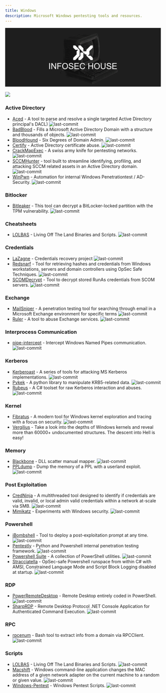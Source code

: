 ```yaml
---
title: Windows
description: Microsoft Windows pentesting tools and resources.
---
```


![](/assets/headers/header-logo.png)

![](https://img.shields.io/badge/Tools%20%26%20Resources%20Available-34-757575?style=for-the-badge)

### Active Directory

* [Aced](https://github.com/garrettfoster13/aced) - A tool to parse and resolve a single targeted Active Directory principal's DACL) ![last-commit](https://img.shields.io/github/last-commit/garrettfoster13/aced?style=flat)
* [BadBlood](https://github.com/davidprowe/BadBlood) - Fills a Microsoft Active Directory Domain with a structure and thousands of objects. ![last-commit](https://img.shields.io/github/last-commit/davidprowe/BadBlood?style=flat)
* [BloodHound](https://github.com/BloodHoundAD/BloodHound) - Six Degrees of Domain Admin. ![last-commit](https://img.shields.io/github/last-commit/BloodHoundAD/BloodHound?style=flat)
* [Certify](https://github.com/GhostPack/Certify) - Active Directory certificate abuse. ![last-commit](https://img.shields.io/github/last-commit/GhostPack/Certify?style=flat)
* [CrackMapExec](https://github.com/byt3bl33d3r/CrackMapExec) - A swiss army knife for pentesting networks. ![last-commit](https://img.shields.io/github/last-commit/byt3bl33d3r/CrackMapExec?style=flat)
* [SCCMHunter](https://github.com/garrettfoster13/sccmhunter) - tool built to streamline identifying, profiling, and attacking SCCM related assets in an Active Directory domain. ![last-commit](https://img.shields.io/github/last-commit/garrettfoster13/sccmhunter?style=flat)
* [WinPwn](https://github.com/S3cur3Th1sSh1t/WinPwn) - Automation for internal Windows Penetrationtest / AD-Security. ![last-commit](https://img.shields.io/github/last-commit/S3cur3Th1sSh1t/WinPwn?style=flat)


### Bitlocker

* [Bitleaker](https://github.com/kkamagui/bitleaker) - This tool can decrypt a BitLocker-locked partition with the TPM vulnerability. ![last-commit](https://img.shields.io/github/last-commit/kkamagui/bitleaker?style=flat)


### Cheatsheets

* [LOLBAS](https://lolbas-project.github.io) - Living Off The Land Binaries and Scripts. ![last-commit](https://img.shields.io/github/last-commit/sqlmapproject/sqlmap?style=flat)


### Credentials

* [LaZagne](https://github.com/AlessandroZ/LaZagne) - Credentials recovery project ![last-commit](https://img.shields.io/github/last-commit/AlessandroZ/LaZagne?style=flat)
* [Redsnarf](https://github.com/nccgroup/redsnarf) - Tool for retrieving hashes and credentials from Windows workstations, servers and domain controllers using OpSec Safe Techniques. ![last-commit](https://img.shields.io/github/last-commit/nccgroup/redsnarf?style=flat)
* [SCOMDecrypt](https://github.com/nccgroup/SCOMDecrypt) - Tool to decrypt stored RunAs credentials from SCOM servers. ![last-commit](https://img.shields.io/github/last-commit/nccgroup/SCOMDecrypt?style=flat)


### Exchange

* [MailSniper](https://github.com/dafthack/MailSniper) - A penetration testing tool for searching through email in a Microsoft Exchange environment for specific terms ![last-commit](https://img.shields.io/github/last-commit/dafthack/MailSniper?style=flat)
* [Ruler](https://github.com/sensepost/ruler) - A tool to abuse Exchange services. ![last-commit](https://img.shields.io/github/last-commit/sensepost/ruler?style=flat)


### Interprocess Communication

* [pipe-intercept](https://github.com/gabriel-sztejnworcel/pipe-intercept) - Intercept Windows Named Pipes communication. ![last-commit](https://img.shields.io/github/last-commit/gabriel-sztejnworcel/pipe-intercept?style=flat)


### Kerberos

* [Kerberoast](https://github.com/nidem/kerberoast) - A series of tools for attacking MS Kerberos implementations. ![last-commit](https://img.shields.io/github/last-commit/nidem/kerberoast?style=flat)
* [Pykek](https://github.com/mubix/pykek) - A python library to manipulate KRB5-related data. ![last-commit](https://img.shields.io/github/last-commit/mubix/pykek?style=flat)
* [Rubeus](https://github.com/GhostPack/Rubeus) - A C\# toolset for raw Kerberos interaction and abuses. ![last-commit](https://img.shields.io/github/last-commit/GhostPack/Rubeus?style=flat)


### Kernel

* [Fibratus](https://github.com/rabbitstack/fibratus) - A modern tool for Windows kernel exploration and tracing with a focus on security. ![last-commit](https://img.shields.io/github/last-commit/nidem/kerberoast?style=flat)
* [Vergilius](https://www.vergiliusproject.com/) - Take a look into the depths of
Windows kernels and reveal more than 60000+ undocumented structures. The descent into Hell is easy!


### Memory

* [Blackbone](https://github.com/DarthTon/Blackbone) - DLL scatter manual mapper. ![last-commit](https://img.shields.io/github/last-commit/DarthTon/Blackbone?style=flat)
* [PPLdump](https://github.com/itm4n/PPLdump) -  Dump the memory of a PPL with a userland exploit. ![last-commit](https://img.shields.io/github/last-commit/itm4n/PPLdump?style=flat)



### Post Exploitation

* [CredNinja](https://github.com/Raikia/CredNinja) - A multithreaded tool designed to identify if credentials are valid, invalid, or local admin valid credentials within a network at-scale via SMB. ![last-commit](https://img.shields.io/github/last-commit/Raikia/CredNinja?style=flat)
* [Mimikatz](https://github.com/gentilkiwi/mimikatz) - Experiments with Windows security. ![last-commit](https://img.shields.io/github/last-commit/gentilkiwi/mimikatz?style=flat)


### Powershell

* [iBombshell](https://github.com/Telefonica/ibombshell) - Tool to deploy a post-exploitation prompt at any time. ![last-commit](https://img.shields.io/github/last-commit/Telefonica/ibombshell?style=flat)
* [Pentestly](https://github.com/praetorian-inc/pentestly) - Python and Powershell internal penetration testing framework. ![last-commit](https://img.shields.io/github/last-commit/praetorian-inc/pentestly?style=flat)
* [Powershell Suite](https://github.com/FuzzySecurity/PowerShell-Suite) - A collection of PowerShell utilities. ![last-commit](https://img.shields.io/github/last-commit/FuzzySecurity/PowerShell-Suite?style=flat)
* [Stracciatella](https://github.com/mgeeky/Stracciatella) - OpSec-safe Powershell runspace from within C# with AMSI, Constrained Language Mode and Script Block Logging disabled at startup. ![last-commit](https://img.shields.io/github/last-commit/mgeeky/Stracciatella?style=flat)


### RDP

* [PowerRemoteDesktop](https://github.com/DarkCoderSc/PowerRemoteDesktop) - Remote Desktop entirely coded in PowerShell. ![last-commit](https://img.shields.io/github/last-commit/DarkCoderSc/PowerRemoteDesktop?style=flat)
* [SharpRDP](https://github.com/0xthirteen/SharpRDP) - Remote Desktop Protocol .NET Console Application for Authenticated Command Execution. ![last-commit](https://img.shields.io/github/last-commit/0xthirteen/SharpRDP?style=flat)


### RPC

* [rpcenum](https://github.com/s4vitar/rpcenum) - Bash tool to extract info from a domain via RPCClient. ![last-commit](https://img.shields.io/github/last-commit/s4vitar/rpcenum?style=flat)


### Scripts

* [LOLBAS](https://lolbas-project.github.io/#) - Living Off The Land Binaries and Scripts. ![last-commit](https://img.shields.io/github/last-commit/LOLBAS-Project/LOLBAS?style=flat)
* [Macshift](https://github.com/nayuki/Macshift) - Windows command-line application changes the MAC address of a given network adapter on the current machine to a random or given value. ![last-commit](https://img.shields.io/github/last-commit/nayuki/Macshift?style=flat)
* [Windows-Pentest](https://github.com/ankh2054/windows-pentest) - Windows Pentest Scripts. ![last-commit](https://img.shields.io/github/last-commit/ankh2054/windows-pentest?style=flat)